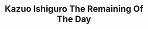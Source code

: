 ---
title: Kazuo Ishiguro The Remaining Of The Day
categories: [fiction literature,historical novel]
tags: [Soroush Rohbakhsh’s suggestion,Ishiguro,novel,England,five stars,story,1989]
---